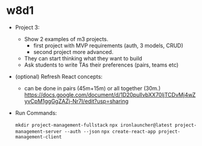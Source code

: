 
# w8d1


- Project 3: 
  - Show 2 examples of m3 projects.
    - first project with MVP requirements (auth, 3 models, CRUD)
    - second project more advanced.
  - They can start thinking what they want to build
  - Ask students to write TAs their preferences (pairs, teams etc)


- (optional) Refresh React concepts:
  - can be done in pairs (45m+15m) or all together (30m.)
  https://docs.google.com/document/d/1D20pulIvbXX70ljTCDvMj4wZyvCpM1ggGgZAZj-Nr7I/edit?usp=sharing


- Run Commands:
  <!-- create directory for both repos -->
  `mkdir project-management-fullstack` 
  `npx ironlauncher@latest project-management-server --auth --json`
  `npx create-react-app project-management-client`


<!-- 

- React | Building the Rest API
- React | Integrating the React App

  -> these 2 lessons, do them directly copying the content from students portal (make sure students understand all steps)
  -> (otherwise they take toooo much time)

-->


